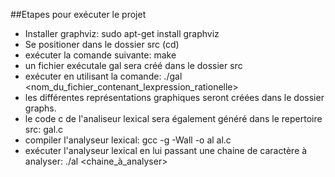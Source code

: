 ##Etapes pour exécuter le projet

* Installer graphviz: sudo apt-get install graphviz
* Se positioner dans le dossier src (cd)
* exécuter la comande suivante: make
* un fichier exécutale gal sera créé dans le dossier src
* exécuter en utilisant la comande: ./gal <nom_du_fichier_contenant_lexpression_rationelle>
* les différentes représentations graphiques seront créées dans le dossier graphs.
* le code c de l'analiseur lexical sera également généré dans le repertoire src: gal.c
* compiler l'analyseur lexical: gcc -g -Wall -o al al.c
* exécuter l'analyseur lexical en lui passant une chaine de caractère à analyser: ./al <chaine_à_analyser>